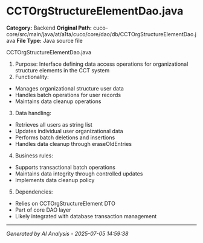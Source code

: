 # CCTOrgStructureElementDao.java

**Category:** Backend
**Original Path:** cuco-core/src/main/java/at/a1ta/cuco/core/dao/db/CCTOrgStructureElementDao.java
**File Type:** Java source file

CCTOrgStructureElementDao.java
1. Purpose: Interface defining data access operations for organizational structure elements in the CCT system
2. Functionality:
- Manages organizational structure user data
- Handles batch operations for user records
- Maintains data cleanup operations

3. Data handling:
- Retrieves all users as string list
- Updates individual user organizational data
- Performs batch deletions and insertions
- Handles data cleanup through eraseOldEntries

4. Business rules:
- Supports transactional batch operations
- Maintains data integrity through controlled updates
- Implements data cleanup policy

5. Dependencies:
- Relies on CCTOrgStructureElement DTO
- Part of core DAO layer
- Likely integrated with database transaction management

---
*Generated by AI Analysis - 2025-07-05 14:59:38*
